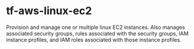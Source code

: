 # tf-aws-linux-ec2

Provision and manage one or multiple linux EC2 instances. Also manages associated security groups, rules associated with the security groups, IAM instance profiles, and IAM roles associated with those instance profiles.
